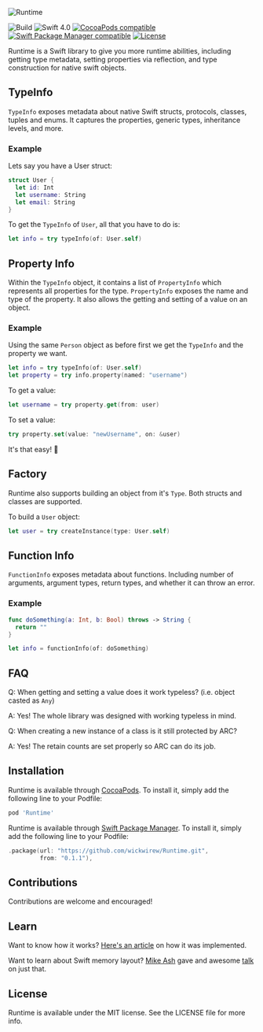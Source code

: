 ![Runtime](https://github.com/wickwirew/Runtime/blob/master/Resources/Runtime.png)

![Build](https://travis-ci.org/wickwirew/Runtime.svg?branch=master)
![Swift 4.0](https://img.shields.io/badge/Swift-4.0-green.svg)
[![CocoaPods compatible](https://img.shields.io/cocoapods/v/FluentLayout.svg)](#cocoapods)
[![Swift Package Manager compatible](https://img.shields.io/badge/SPM-4.0-green.svg)](#SPM)
[![License](http://img.shields.io/:license-mit-blue.svg)](http://doge.mit-license.org)

Runtime is a Swift library to give you more runtime abilities, including getting type metadata, setting properties via reflection, and type construction for native swift objects.

## TypeInfo
`TypeInfo` exposes metadata about native Swift structs, protocols, classes, tuples and enums. It captures the properties, generic types, inheritance levels, and more.
### Example
Lets say you have a User struct:
```swift
struct User {
  let id: Int
  let username: String
  let email: String
}
```
To get the `TypeInfo` of `User`, all that you have to do is:
```swift
let info = try typeInfo(of: User.self)
```

## Property Info
Within the `TypeInfo` object, it contains a list of `PropertyInfo` which represents all properties for the type. `PropertyInfo` exposes the name and type of the property. It also allows the getting and setting of a value on an object.
### Example
Using the same `Person` object as before first we get the `TypeInfo` and the property we want.
```swift
let info = try typeInfo(of: User.self)
let property = try info.property(named: "username")
```
To get a value:
```swift
let username = try property.get(from: user)
```
To set a value:
```swift
try property.set(value: "newUsername", on: &user)
```
It's that easy! 🎉

## Factory
Runtime also supports building an object from it's `Type`. Both structs and classes are supported.

To build a `User` object:
```swift
let user = try createInstance(type: User.self)
```

## Function Info
`FunctionInfo` exposes metadata about functions. Including number of arguments, argument types, return types, and whether it can throw an error.
### Example
```swift
func doSomething(a: Int, b: Bool) throws -> String { 
  return "" 
}

let info = functionInfo(of: doSomething)
```

## FAQ
Q: When getting and setting a value does it work typeless? (i.e. object casted as `Any`)

A: Yes! The whole library was designed with working typeless in mind.

Q: When creating a new instance of a class is it still protected by ARC?

A: Yes! The retain counts are set properly so ARC can do its job. 

## Installation
Runtime is available through [CocoaPods](http://cocoapods.org). To install
it, simply add the following line to your Podfile:
```ruby
pod 'Runtime'
```

Runtime is available through [Swift Package Manager](https://swift.org/package-manager/). To install
it, simply add the following line to your Podfile:
```swift
.package(url: "https://github.com/wickwirew/Runtime.git",
         from: "0.1.1"),
```

## Contributions
Contributions are welcome and encouraged!

## Learn
Want to know how it works? 
[Here's an article](https://medium.com/@weswickwire/creating-a-swift-runtime-library-3cc92fc486cc) on how it was implemented.

Want to learn about Swift memory layout?
[Mike Ash](https://github.com/mikeash) gave and awesome [talk](https://academy.realm.io/posts/goto-mike-ash-exploring-swift-memory-layout/) on just that.

## License
Runtime is available under the MIT license. See the LICENSE file for more info.
